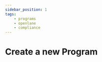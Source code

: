 ```yaml
---
sidebar_position: 1
tags:
    - programs
    - openlane
    - compliance
---
```


# Create a new Program